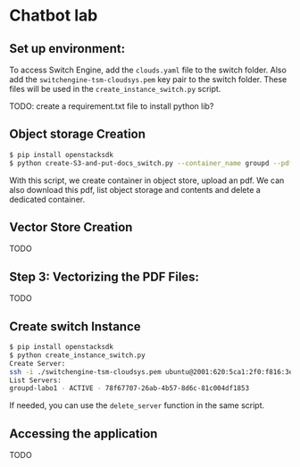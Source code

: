 # Chatbot lab

## Set up environment:
To access Switch Engine, add the `clouds.yaml` file to the switch folder.
Also add the `switchengine-tsm-cloudsys.pem` key pair to the switch folder.
These files will be used in the `create_instance_switch.py` script.

TODO: create a requirement.txt file to install python lib?

## Object storage Creation
```sh
$ pip install openstacksdk
$ python create-S3-and-put-docs_switch.py --container_name groupd --pdf_path ../../../TSM_CloudSys-2024-25.pdf
```
With this script, we create container in object store, upload an pdf. We can also download this pdf, list 
object storage and contents and delete a dedicated container.

## Vector Store Creation
TODO

## Step 3: Vectorizing the PDF Files: 
TODO

## Create switch Instance

```sh
$ pip install openstacksdk
$ python create_instance_switch.py 
Create Server:
ssh -i ./switchengine-tsm-cloudsys.pem ubuntu@2001:620:5ca1:2f0:f816:3eff:feae:87f8
List Servers:
groupd-labo1 - ACTIVE - 78f67707-26ab-4b57-8d6c-81c004df1853
```

If needed, you can use the `delete_server` function in the same script.

## Accessing the application
TODO
